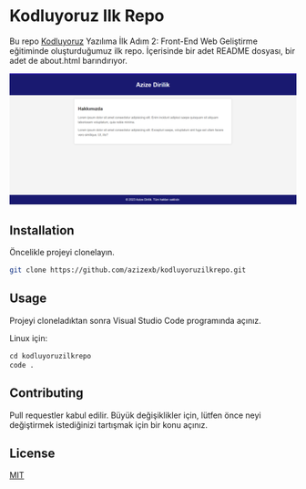 # Kodluyoruz Ilk Repo

Bu repo [Kodluyoruz](https://www.kodluyoruz.org) Yazılıma İlk Adım 2: Front-End Web Geliştirme eğitiminde oluşturduğumuz ilk repo. İçerisinde bir adet README dosyası, bir adet de about.html barındırıyor.

![github](figures/figures.png)

## Installation

Öncelikle projeyi clonelayın.

```bash
git clone https://github.com/azizexb/kodluyoruzilkrepo.git
```

## Usage

Projeyi cloneladıktan sonra Visual Studio Code programında açınız.

Linux için:
```linux
cd kodluyoruzilkrepo
code .
```

## Contributing
Pull requestler kabul edilir. Büyük değişiklikler için, lütfen önce neyi değiştirmek istediğinizi tartışmak için bir konu açınız.


## License
[MIT](https://choosealicense.com/licenses/mit/)